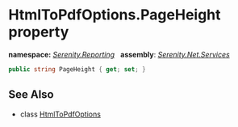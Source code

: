 # HtmlToPdfOptions.PageHeight property
**namespace:** *[Serenity.Reporting](../../README.md#serenity.reporting-namespace)*   **assembly**: *[Serenity.Net.Services](../../README.md)*

```csharp
public string PageHeight { get; set; }
```

## See Also

* class [HtmlToPdfOptions](../HtmlToPdfOptions.md)